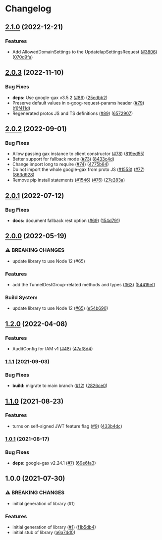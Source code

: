 # Changelog

## [2.1.0](https://github.com/googleapis/google-cloud-node/compare/iap-v2.0.3...iap-v2.1.0) (2022-12-21)


### Features

* Add AllowedDomainSettings to the UpdateIapSettingsRequest ([#3806](https://github.com/googleapis/google-cloud-node/issues/3806)) ([070d9fa](https://github.com/googleapis/google-cloud-node/commit/070d9fac00eaac49b720bc28e16e36f788d1149d))

## [2.0.3](https://github.com/googleapis/nodejs-iap/compare/v2.0.2...v2.0.3) (2022-11-10)


### Bug Fixes

* **deps:** Use google-gax v3.5.2 ([#86](https://github.com/googleapis/nodejs-iap/issues/86)) ([25edbb2](https://github.com/googleapis/nodejs-iap/commit/25edbb2d3a145365115f2f5ce185ba2fb33b9dc5))
* Preserve default values in x-goog-request-params header ([#79](https://github.com/googleapis/nodejs-iap/issues/79)) ([f6f411d](https://github.com/googleapis/nodejs-iap/commit/f6f411d90318256d13736eeb42c3ada08b9fe79a))
* Regenerated protos JS and TS definitions ([#89](https://github.com/googleapis/nodejs-iap/issues/89)) ([6572907](https://github.com/googleapis/nodejs-iap/commit/6572907ee249cb4081cd3312cb430839ca68a1de))

## [2.0.2](https://github.com/googleapis/nodejs-iap/compare/v2.0.1...v2.0.2) (2022-09-01)


### Bug Fixes

* Allow passing gax instance to client constructor ([#78](https://github.com/googleapis/nodejs-iap/issues/78)) ([819ed55](https://github.com/googleapis/nodejs-iap/commit/819ed550836f5fac12a7488227e04610cfab72f7))
* Better support for fallback mode ([#73](https://github.com/googleapis/nodejs-iap/issues/73)) ([8433c4d](https://github.com/googleapis/nodejs-iap/commit/8433c4d3c21da8ee88b49feaadb286a299b72cb5))
* Change import long to require ([#74](https://github.com/googleapis/nodejs-iap/issues/74)) ([4775b84](https://github.com/googleapis/nodejs-iap/commit/4775b8416d62feb49d448eebf1d186f6e49f4ef9))
* Do not import the whole google-gax from proto JS ([#1553](https://github.com/googleapis/nodejs-iap/issues/1553)) ([#77](https://github.com/googleapis/nodejs-iap/issues/77)) ([863d928](https://github.com/googleapis/nodejs-iap/commit/863d92823a1efc459b1b851984687acc21da3ffc))
* Remove pip install statements ([#1546](https://github.com/googleapis/nodejs-iap/issues/1546)) ([#76](https://github.com/googleapis/nodejs-iap/issues/76)) ([27e283a](https://github.com/googleapis/nodejs-iap/commit/27e283a01ac720112b307dc149492012ebccce1f))

## [2.0.1](https://github.com/googleapis/nodejs-iap/compare/v2.0.0...v2.0.1) (2022-07-12)


### Bug Fixes

* **docs:** document fallback rest option ([#69](https://github.com/googleapis/nodejs-iap/issues/69)) ([154d791](https://github.com/googleapis/nodejs-iap/commit/154d791460661c13822104cb8464ff726a2a905b))

## [2.0.0](https://github.com/googleapis/nodejs-iap/compare/v1.2.0...v2.0.0) (2022-05-19)


### ⚠ BREAKING CHANGES

* update library to use Node 12 (#65)

### Features

* add the TunnelDestGroup-related methods and types ([#63](https://github.com/googleapis/nodejs-iap/issues/63)) ([54419ef](https://github.com/googleapis/nodejs-iap/commit/54419efb8876f0705bfde529f160da2a58ec2c71))


### Build System

* update library to use Node 12 ([#65](https://github.com/googleapis/nodejs-iap/issues/65)) ([e54b690](https://github.com/googleapis/nodejs-iap/commit/e54b690de51e2287ef416e58d2169b36247cd4dc))

## [1.2.0](https://github.com/googleapis/nodejs-iap/compare/v1.1.1...v1.2.0) (2022-04-08)


### Features

* AuditConfig for IAM v1 ([#48](https://github.com/googleapis/nodejs-iap/issues/48)) ([47af8d4](https://github.com/googleapis/nodejs-iap/commit/47af8d42fa116d8da4defd9a23312a4fe9c035c8))

### [1.1.1](https://www.github.com/googleapis/nodejs-iap/compare/v1.1.0...v1.1.1) (2021-09-03)


### Bug Fixes

* **build:** migrate to main branch ([#12](https://www.github.com/googleapis/nodejs-iap/issues/12)) ([2826ce0](https://www.github.com/googleapis/nodejs-iap/commit/2826ce0cb7ed7573d02665410f91dd40c3ad08c2))

## [1.1.0](https://www.github.com/googleapis/nodejs-iap/compare/v1.0.1...v1.1.0) (2021-08-23)


### Features

* turns on self-signed JWT feature flag ([#9](https://www.github.com/googleapis/nodejs-iap/issues/9)) ([433b4dc](https://www.github.com/googleapis/nodejs-iap/commit/433b4dcf15296a5760d2aa667ef94485e8993380))

### [1.0.1](https://www.github.com/googleapis/nodejs-iap/compare/v1.0.0...v1.0.1) (2021-08-17)


### Bug Fixes

* **deps:** google-gax v2.24.1 ([#7](https://www.github.com/googleapis/nodejs-iap/issues/7)) ([69e6fa3](https://www.github.com/googleapis/nodejs-iap/commit/69e6fa3a726cdc5dc9205b470813b67c5712857c))

## 1.0.0 (2021-07-30)


### ⚠ BREAKING CHANGES

* initial generation of library (#1)

### Features

* initial generation of library ([#1](https://www.github.com/googleapis/nodejs-iap/issues/1)) ([f1b5db4](https://www.github.com/googleapis/nodejs-iap/commit/f1b5db47a30588fdce6bb2a262152a07075ecfef))
* initial stub of library ([a6a74d0](https://www.github.com/googleapis/nodejs-iap/commit/a6a74d07688051b87741c857824879ea3bfb1f01))
